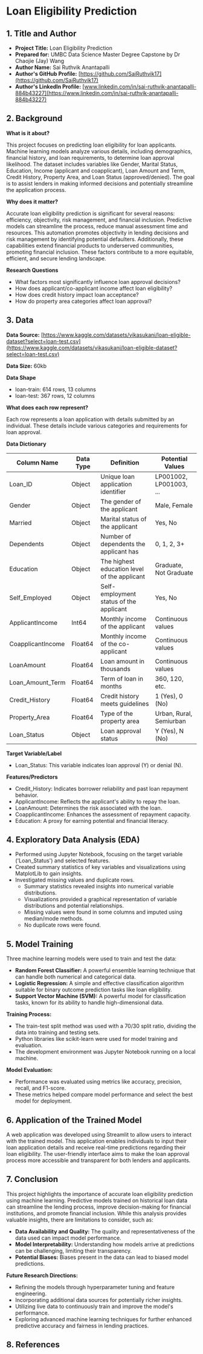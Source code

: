 # **Loan Eligibility Prediction**

## **1. Title and Author**

* **Project Title:** Loan Eligibility Prediction
* **Prepared for:** UMBC Data Science Master Degree Capstone by Dr Chaojie (Jay) Wang
* **Author Name:** Sai Ruthvik Anantapalli
* **Author's GitHub Profile:** [https://github.com/SaiRuthvik17](https://github.com/SaiRuthvik17)
* **Author's LinkedIn Profile:** [www.linkedin.com/in/sai-ruthvik-anantapalli-884b43227](https://www.linkedin.com/in/sai-ruthvik-anantapalli-884b43227)

## **2. Background**

**What is it about?**

This project focuses on predicting loan eligibility for loan applicants. Machine learning models analyze various details, including demographics, financial history, and loan requirements, to determine loan approval likelihood. The dataset includes variables like Gender, Marital Status, Education, Income (applicant and coapplicant), Loan Amount and Term, Credit History, Property Area, and Loan Status (approved/denied). The goal is to assist lenders in making informed decisions and potentially streamline the application process.

**Why does it matter?**

Accurate loan eligibility prediction is significant for several reasons: efficiency, objectivity, risk management, and financial inclusion. Predictive models can streamline the process, reduce manual assessment time and resources. This automation promotes objectivity in lending decisions and risk management by identifying potential defaulters. Additionally, these capabilities extend financial products to underserved communities, promoting financial inclusion. These factors contribute to a more equitable, efficient, and secure lending landscape.

**Research Questions**

* What factors most significantly influence loan approval decisions?
* How does applicant/co-applicant income affect loan eligibility?
* How does credit history impact loan acceptance?
* How do property area categories affect loan approval?

## **3. Data**

**Data Source:** [https://www.kaggle.com/datasets/vikasukani/loan-eligible-dataset?select=loan-test.csv](https://www.kaggle.com/datasets/vikasukani/loan-eligible-dataset?select=loan-test.csv)

**Data Size:** 60kb

**Data Shape**

* loan-train: 614 rows, 13 columns
* loan-test: 367 rows, 12 columns

**What does each row represent?**

Each row represents a loan application with details submitted by an individual. These details include various categories and requirements for loan approval.

**Data Dictionary**

| Column Name | Data Type | Definition | Potential Values |
|---|---|---|---|
| Loan_ID | Object | Unique loan application identifier | LP001002, LP001003, ... |
| Gender | Object | The gender of the applicant | Male, Female |
| Married | Object | Marital status of the applicant | Yes, No |
| Dependents | Object | Number of dependents the applicant has | 0, 1, 2, 3+ |
| Education | Object | The highest education level of the applicant | Graduate, Not Graduate |
| Self_Employed | Object | Self-employment status of the applicant | Yes, No |
| ApplicantIncome | Int64 | Monthly income of the applicant | Continuous values |
| CoapplicantIncome | Float64 | Monthly income of the co-applicant | Continuous values |
| LoanAmount | Float64 | Loan amount in thousands | Continuous values |
| Loan_Amount_Term | Float64 | Term of loan in months | 360, 120, etc. |
| Credit_History | Float64 | Credit history meets guidelines | 1 (Yes), 0 (No) |
| Property_Area | Float64 | Type of the property area | Urban, Rural, Semiurban |
| Loan_Status | Object | Loan approval status | Y (Yes), N (No) |

**Target Variable/Label**

* Loan_Status: This variable indicates loan approval (Y) or denial (N).

**Features/Predictors**

* Credit_History: Indicates borrower reliability and past loan repayment behavior.
* ApplicantIncome: Reflects the applicant's ability to repay the loan.
* LoanAmount: Determines the risk associated with the loan.
* CoapplicantIncome: Enhances the assessment of repayment capacity.
* Education: A proxy for earning potential and financial literacy.

## **4. Exploratory Data Analysis (EDA)**

* Performed using Jupyter Notebook, focusing on the target variable ('Loan_Status') and selected features.
* Created summary statistics of key variables and visualizations using MatplotLib to gain insights.
* Investigated missing values and duplicate rows.
    * Summary statistics revealed insights into numerical variable distributions.
    * Visualizations provided a graphical representation of variable distributions and potential relationships.
    * Missing values were found in some columns and imputed using median/mode methods.
    * No duplicate rows were found.

## **5. Model Training**

Three machine learning models were used to train and test the data:

* **Random Forest Classifier:** A powerful ensemble learning technique that can handle both numerical and categorical data.
* **Logistic Regression:** A simple and effective classification algorithm suitable for binary outcome prediction tasks like loan eligibility.
* **Support Vector Machine (SVM):** A powerful model for classification tasks, known for its ability to handle high-dimensional data.

**Training Process:**

* The train-test split method was used with a 70/30 split ratio, dividing the data into training and testing sets.
* Python libraries like scikit-learn were used for model training and evaluation.
* The development environment was Jupyter Notebook running on a local machine.

**Model Evaluation:**

* Performance was evaluated using metrics like accuracy, precision, recall, and F1-score. 
* These metrics helped compare model performance and select the best model for deployment.

## **6. Application of the Trained Model**

A web application was developed using Streamlit to allow users to interact with the trained model. This application enables individuals to input their loan application details and receive real-time predictions regarding their loan eligibility. The user-friendly interface aims to make the loan approval process more accessible and transparent for both lenders and applicants.

## **7. Conclusion**

This project highlights the importance of accurate loan eligibility prediction using machine learning. Predictive models trained on historical loan data can streamline the lending process, improve decision-making for financial institutions, and promote financial inclusion. While this analysis provides valuable insights, there are limitations to consider, such as:

* **Data Availability and Quality:** The quality and representativeness of the data used can impact model performance. 
* **Model Interpretability:** Understanding how models arrive at predictions can be challenging, limiting their transparency.
* **Potential Biases:** Biases present in the data can lead to biased model predictions.

**Future Research Directions:**

* Refining the models through hyperparameter tuning and feature engineering.
* Incorporating additional data sources for potentially richer insights.
* Utilizing live data to continuously train and improve the model's performance.
* Exploring advanced machine learning techniques for further enhanced predictive accuracy and fairness in lending practices.

## **8. References**



